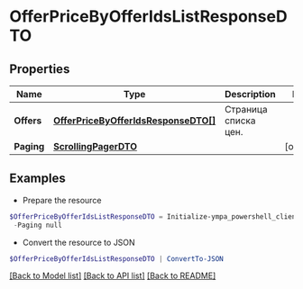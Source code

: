 # OfferPriceByOfferIdsListResponseDTO
## Properties

Name | Type | Description | Notes
------------ | ------------- | ------------- | -------------
**Offers** | [**OfferPriceByOfferIdsResponseDTO[]**](OfferPriceByOfferIdsResponseDTO.md) | Страница списка цен. | 
**Paging** | [**ScrollingPagerDTO**](ScrollingPagerDTO.md) |  | [optional] 

## Examples

- Prepare the resource
```powershell
$OfferPriceByOfferIdsListResponseDTO = Initialize-ympa_powershell_clientOfferPriceByOfferIdsListResponseDTO  -Offers null `
 -Paging null
```

- Convert the resource to JSON
```powershell
$OfferPriceByOfferIdsListResponseDTO | ConvertTo-JSON
```

[[Back to Model list]](../README.md#documentation-for-models) [[Back to API list]](../README.md#documentation-for-api-endpoints) [[Back to README]](../README.md)

